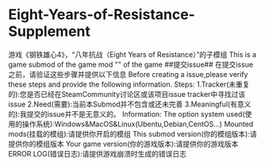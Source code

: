 # Eight-Years-of-Resistance-Supplement
游戏《钢铁雄心4》，“八年抗战（Eight Years of Resistance）”的子模组
This is a game submod of the game mod "<Eight Years of Resistance >" of the game <Hearts of Iron IV> 
##提交issue##
在提交issue之前，请验证这些步骤并提供以下信息
Before creating a issue,please verify these steps and provide the following information.
Steps:
1.Tracker(未重复的):您是否已经在SteamCommunity讨论区或该项目issue tracker中寻找过该issue
2.Need(需要):当前本Submod并不包含或还未完善
3.Meaningful(有意义的):我提交的issue并不是无意义的。
Information:
The option system used(使用的操作系统):Windows&MacOS&Linux(Ubentu,Debian,CentOS...)
Mounted mods(挂载的模组):请提供你开启的模组
This submod version(你的模组版本):请提供你的模组版本
Your game version(你的游戏版本):请提供你的游戏版本
ERROR LOG(错误日志):请提供游戏崩溃时生成的错误日志
